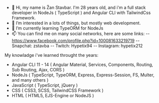 - 👋 Hi, my name is Žan Stavbar. I'm 28 years old, and i'm a full stack developer in NodeJs ( TypeScript )  and Angular CLI with TailwindCss Framework. 
- 👀 I’m interested in a lots of things, but mostly web development. 
- 🌱 I’m currently learning TypeORM for NodeJs
- 📫 You can find me on many social networks, here are some links: 
  -- https://www.facebook.com/profile.php?id=100081633219719
  -- Snapchat: zstavba
  -- Twitch: Hypetix94
  -- Instagram: hypetix212

My knowladge i've learned throught the years:
  - Angular CLI 11 - 14 ( Angular Material, Services, Components, Routing, Sub Routing, Ajax, CORS )
  - NodeJs ( TypeScript, TypeORM, Express, Express-Session, FS, Multer, and many others ) 
  - JavaScript ( TypeScript, jQuery ) 
  - CSS ( CSS3, SCSS, TailwindCSS Framework ) 
  - HTML ( HTML5, EJS-Engine or NodeJS )   
